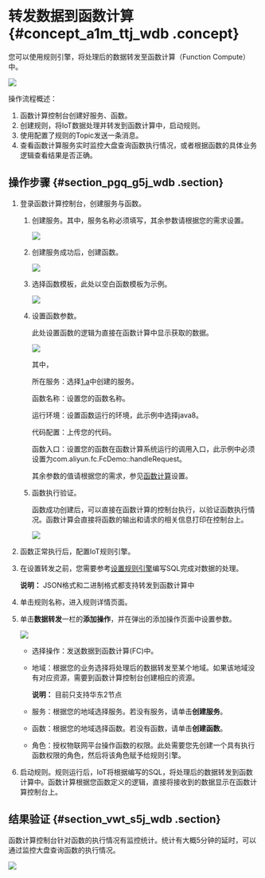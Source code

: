 # 转发数据到函数计算 {#concept_a1m_ttj_wdb .concept}

您可以使用规则引擎，将处理后的数据转发至函数计算（Function Compute）中。

![](http://static-aliyun-doc.oss-cn-hangzhou.aliyuncs.com/assets/img/7550/15402786923033_zh-CN.png)

操作流程概述：

1.  函数计算控制台创建好服务、函数。
2.  创建规则，将IoT数据处理并转发到函数计算中，启动规则。
3.  使用配置了规则的Topic发送一条消息。
4.  查看函数计算服务实时监控大盘查询函数执行情况，或者根据函数的具体业务逻辑查看结果是否正确。

## 操作步骤 {#section_pgq_g5j_wdb .section}

1.  登录函数计算控制台，创建服务与函数。
    1.  创建服务。其中，服务名称必须填写，其余参数请根据您的需求设置。

        ![](http://static-aliyun-doc.oss-cn-hangzhou.aliyuncs.com/assets/img/7550/15402786923039_zh-CN.png)

    2.  创建服务成功后，创建函数。

        ![](http://static-aliyun-doc.oss-cn-hangzhou.aliyuncs.com/assets/img/7550/15402786923036_zh-CN.png)

    3.  选择函数模板，此处以空白函数模板为示例。

        ![](http://static-aliyun-doc.oss-cn-hangzhou.aliyuncs.com/assets/img/7550/15402786923037_zh-CN.png)

    4.  设置函数参数。

        此处设置函数的逻辑为直接在函数计算中显示获取的数据。

        ![](http://static-aliyun-doc.oss-cn-hangzhou.aliyuncs.com/assets/img/7550/15402786923038_zh-CN.png)

        其中，

        所在服务：选择[1.a](#step2)中创建的服务。

        函数名称：设置您的函数名称。

        运行环境：设置函数运行的环境，此示例中选择java8。

        代码配置：上传您的代码。

        函数入口：设置您的函数在函数计算系统运行的调用入口，此示例中必须设置为com.aliyun.fc.FcDemo::handleRequest。

        其余参数的值请根据您的需求，参见[函数计算](https://www.alibabacloud.com/help/product/50980.htm)设置。

    5.  函数执行验证。

        函数成功创建后，可以直接在函数计算的控制台执行，以验证函数执行情况。函数计算会直接将函数的输出和请求的相关信息打印在控制台上。

        ![](http://static-aliyun-doc.oss-cn-hangzhou.aliyuncs.com/assets/img/7550/15402786923040_zh-CN.png)

2.  函数正常执行后，配置IoT规则引擎。
3.  在设置转发之前，您需要参考[设置规则引擎](intl.zh-CN/用户指南/规则引擎/设置规则引擎.md#)编写SQL完成对数据的处理。

    **说明：** JSON格式和二进制格式都支持转发到函数计算中

4.  单击规则名称，进入规则详情页面。
5.  单击**数据转发**一栏的**添加操作**，并在弹出的添加操作页面中设置参数。

    ![](http://static-aliyun-doc.oss-cn-hangzhou.aliyuncs.com/assets/img/7550/15402786923034_zh-CN.png)

    -   选择操作：发送数据到函数计算\(FC\)中。
    -   地域：根据您的业务选择将处理后的数据转发至某个地域。如果该地域没有对应资源，需要到函数计算控制台创建相应的资源。

        **说明：** 目前只支持华东2节点

    -   服务：根据您的地域选择服务。若没有服务，请单击**创建服务**。
    -   函数：根据您的地域选择函数。若没有函数，请单击**创建函数**。
    -   角色：授权物联网平台操作函数的权限。此处需要您先创建一个具有执行函数权限的角色，然后将该角色赋予给规则引擎。
6.  启动规则。规则运行后，IoT将根据编写的SQL，将处理后的数据转发到函数计算中。函数计算根据您函数定义的逻辑，直接将接收到的数据显示在函数计算控制台上。

## 结果验证 {#section_vwt_s5j_wdb .section}

函数计算控制台针对函数的执行情况有监控统计。统计有大概5分钟的延时，可以通过监控大盘查询函数的执行情况。

![](http://static-aliyun-doc.oss-cn-hangzhou.aliyuncs.com/assets/img/7550/15402786923035_zh-CN.png)

